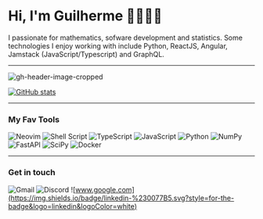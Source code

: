 # Hi, I'm Guilherme 👋👨🏻‍💻
I passionate for mathematics, sofware development and statistics. Some technologies I enjoy working with include Python, ReactJS, Angular, Jamstack (JavaScript/Typescript) and GraphQL.  
 
----

![gh-header-image-cropped](https://user-images.githubusercontent.com/12011070/184651527-9a60733c-d92b-4a11-af2b-a7883d14af67.png) 



[![ GitHub stats](https://github-readme-stats.vercel.app/api?username=guilhermeprokisch)](https://github.com/guilhermeprokisch/github-readme-stats)


---
### My Fav Tools
![Neovim](https://img.shields.io/badge/NeoVim-%2357A143.svg?&style=for-the-badge&logo=neovim&logoColor=white)
![Shell Script](https://img.shields.io/badge/shell_script-%23121011.svg?style=for-the-badge&logo=gnu-bash&logoColor=white)
![TypeScript](https://img.shields.io/badge/typescript-%23007ACC.svg?style=for-the-badge&logo=typescript&logoColor=white)
![JavaScript](https://img.shields.io/badge/javascript-%23323330.svg?style=for-the-badge&logo=javascript&logoColor=%23F7DF1E)
![Python](https://img.shields.io/badge/python-3670A0?style=for-the-badge&logo=python&logoColor=ffdd54)
![NumPy](https://img.shields.io/badge/numpy-%23013243.svg?style=for-the-badge&logo=numpy&logoColor=white)
![FastAPI](https://img.shields.io/badge/FastAPI-005571?style=for-the-badge&logo=fastapi)
![SciPy](https://img.shields.io/badge/SciPy-%230C55A5.svg?style=for-the-badge&logo=scipy&logoColor=%white)
![Docker](https://img.shields.io/badge/docker-%230db7ed.svg?style=for-the-badge&logo=docker&logoColor=white)

--- 
### Get in touch
![Gmail](https://img.shields.io/badge/Gmail-D14836?style=for-the-badge&logo=gmail&logoColor=white)
![Discord](https://img.shields.io/badge/%3CServer%3E-%237289DA.svg?style=for-the-badge&logo=discord&logoColor=white)
![www.google.com](https://img.shields.io/badge/linkedin-%230077B5.svg?style=for-the-badge&logo=linkedin&logoColor=white)
